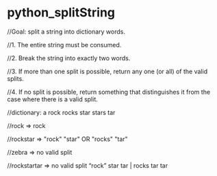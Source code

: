 # python_splitString
//Goal: split a string into dictionary words.

//1. The entire string must be consumed.

//2. Break the string into exactly two words.

//3. If more than one split is possible, return any one (or all) of the valid splits.

//4. If no split is possible, return something that distinguishes it from the case where there is a valid split.

//dictionary: a rock rocks star stars tar


//rock => rock

//rockstar    => "rock" "star" OR "rocks" "tar"

//zebra       => no valid split

//rockstartar => no valid split  “rock” star tar | rocks tar tar
